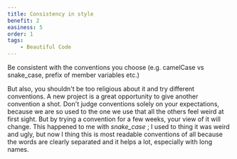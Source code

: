 ```yaml
---
title: Consistency in style
benefit: 2
easiness: 5
order: 1
tags:
    - Beautiful Code
---
```


Be consistent with the conventions you choose (e.g. camelCase vs snake_case, prefix of member variables etc.)

But also, you shouldn't be too religious about it and try different conventions. A new project is a great opportunity to give another convention a shot. Don't judge conventions solely on your expectations, because we are so used to the one we use that all the others feel weird at first sight. But by trying a convention for a few weeks, your view of it will change. This happened to me with *snake_case* ; I used to thing it was weird and ugly, but now I thing this is most readable conventions of all because the words are clearly separated and it helps a lot, especially with long names.